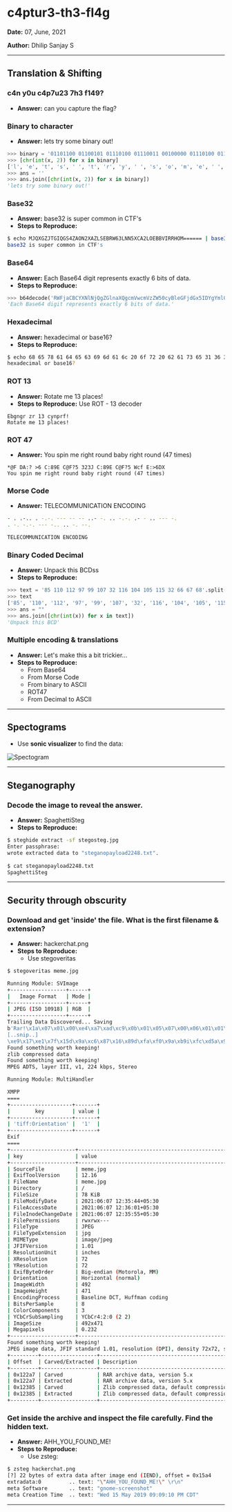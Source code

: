# c4ptur3-th3-fl4g

**Date:** 07, June, 2021

**Author:** Dhilip Sanjay S

---

## Translation & Shifting

### c4n y0u c4p7u23 7h3 f149?
- **Answer:** can you capture the flag?

### Binary to character
- **Answer:** lets try some binary out!

```py
>>> binary = '01101100 01100101 01110100 01110011 00100000 01110100 01110010 01111001 00100000 01110011 01101111 01101101 01100101 00100000 01100010 01101001 01101110 01100001 01110010 01111001 00100000 01101111 01110101 01110100 00100001'.split()
>>> [chr(int(x, 2)) for x in binary]
['l', 'e', 't', 's', ' ', 't', 'r', 'y', ' ', 's', 'o', 'm', 'e', ' ', 'b', 'i', 'n', 'a', 'r', 'y', ' ', 'o', 'u', 't', '!']
>>> ans = ''
>>> ans.join([chr(int(x, 2)) for x in binary])
'lets try some binary out!'
```

### Base32
- **Answer:** base32 is super common in CTF's
- **Steps to Reproduce:** 

```bash
$ echo MJQXGZJTGIQGS4ZAON2XAZLSEBRW63LNN5XCA2LOEBBVIRRHOM====== | base32 -d 
base32 is super common in CTF's
```

### Base64
- **Answer:** Each Base64 digit represents exactly 6 bits of data.
- **Steps to Reproduce:** 

```py
>>> b64decode('RWFjaCBCYXNlNjQgZGlnaXQgcmVwcmVzZW50cyBleGFjdGx5IDYgYml0cyBvZiBkYXRhLg==')
'Each Base64 digit represents exactly 6 bits of data.'
```

### Hexadecimal
- **Answer:** hexadecimal or base16?
- **Steps to Reproduce:** 

```bash
$ echo 68 65 78 61 64 65 63 69 6d 61 6c 20 6f 72 20 62 61 73 65 31 36 3f | xxd -r -p
hexadecimal or base16?
```

### ROT 13
- **Answer:** Rotate me 13 places!
- **Steps to Reproduce:** Use ROT - 13 decoder

```
Ebgngr zr 13 cynprf!
Rotate me 13 places!
```

### ROT 47
- **Answer:** You spin me right round baby right round (47 times)

```
*@F DA:? >6 C:89E C@F?5 323J C:89E C@F?5 Wcf E:>6DX
You spin me right round baby right round (47 times)
```


### Morse Code
- **Answer:** TELECOMMUNICATION ENCODING

```bash
- . .-.. . -.-. --- -- -- ..- -. .. -.-. .- - .. --- -.
. -. -.-. --- -.. .. -. --.

TELECOMMUNICATION ENCODING
```

### Binary Coded Decimal
- **Answer:** Unpack this BCDss
- **Steps to Reproduce:** 

```py
>>> text = '85 110 112 97 99 107 32 116 104 105 115 32 66 67 68'.split()
>>> text
['85', '110', '112', '97', '99', '107', '32', '116', '104', '105', '115', '32', '66', '67', '68']
>>> ans = ""
>>> ans.join([chr(int(x)) for x in text])
'Unpack this BCD'
```

### Multiple encoding & translations
- **Answer:** Let's make this a bit trickier...
- **Steps to Reproduce:** 
    - From Base64
    - From Morse Code
    - From binary to ASCII
    - ROT47
    - From Decimal to ASCII

---

## Spectograms

- Use **sonic visualizer** to find the data:

![Spectogram](Images/ctf-spectogram.png)

---

## Steganography

### Decode the image to reveal the answer.
- **Answer:** SpaghettiSteg
- **Steps to Reproduce:** 

```bash
$ steghide extract -sf stegosteg.jpg 
Enter passphrase: 
wrote extracted data to "steganopayload2248.txt".
     
$ cat steganopayload2248.txt 
SpaghettiSteg
```


---

## Security through obscurity

### Download and get 'inside' the file. What is the first filename & extension?
- **Answer:** hackerchat.png
- **Steps to Reproduce:** 
    - Use stegoveritas

```bash
$ stegoveritas meme.jpg 

Running Module: SVImage
+------------------+------+
|   Image Format   | Mode |
+------------------+------+
| JPEG (ISO 10918) | RGB  |
+------------------+------+
Trailing Data Discovered... Saving
b'Rar!\x1a\x07\x01\x00\xe4\xa7\xad\xc9\x0b\x01\x05\x07\x00\x06\x01\x01\xf9\xab\x80\x00\xd8\xf0\xbfA*\x02\x0
[..snip..]
\xe9\x17\xe1\x7f\x15d\x9a\xc6\x87\x16\x89d\xfa\xf0\x9a\xb9i\xfc\xd5a\x9aL\xd3\x982$Es\xd3\xffDn\x1a\x1f\x04\xd3\x9ai\x1aS\x86i2Mc\xca\xf0\x7f\xc5y\xf5\xcaj\x87\x00q\x00\x00\x00\x00IEND\xaeB`\x82"AHH_YOU_FOUND_ME!" \r\n\xa9\\\x8d?\x0e\x03\x06\xb8\x00\x00\xb8\x00\x00\x80\x00\x00\x02QO\xed\x1c\x96y3\x00\xe9+/\xd8\xf0\xbfA*\x02\x03\x0b\xba+\x04\xba+ \xe3\xf6\xb1\r\x80\x00\x00\x0ehackerchat.png\n\x03\x02\x98\x81\x1eU\xfd\x14\xd5\x01\x1dwVQ\x03\x05\x04\x00'
Found something worth keeping!
zlib compressed data
Found something worth keeping!
MPEG ADTS, layer III, v1, 224 kbps, Stereo

Running Module: MultiHandler

XMPP
====
+--------------------+-------+
|        key         | value |
+--------------------+-------+
| 'tiff:Orientation' |  '1'  |
+--------------------+-------+
Exif
====
+---------------------+-------------------------------------------------------+
| key                 | value                                                 |
+---------------------+-------------------------------------------------------+
| SourceFile          | meme.jpg                                              |
| ExifToolVersion     | 12.16                                                 |
| FileName            | meme.jpg                                              |
| Directory           | /                                                     |
| FileSize            | 78 KiB                                                |
| FileModifyDate      | 2021:06:07 12:35:44+05:30                             |
| FileAccessDate      | 2021:06:07 12:36:01+05:30                             |
| FileInodeChangeDate | 2021:06:07 12:35:55+05:30                             |
| FilePermissions     | rwxrwx---                                             |
| FileType            | JPEG                                                  |
| FileTypeExtension   | jpg                                                   |
| MIMEType            | image/jpeg                                            |
| JFIFVersion         | 1.01                                                  |
| ResolutionUnit      | inches                                                |
| XResolution         | 72                                                    |
| YResolution         | 72                                                    |
| ExifByteOrder       | Big-endian (Motorola, MM)                             |
| Orientation         | Horizontal (normal)                                   |
| ImageWidth          | 492                                                   |
| ImageHeight         | 471                                                   |
| EncodingProcess     | Baseline DCT, Huffman coding                          |
| BitsPerSample       | 8                                                     |
| ColorComponents     | 3                                                     |
| YCbCrSubSampling    | YCbCr4:2:0 (2 2)                                      |
| ImageSize           | 492x471                                               |
| Megapixels          | 0.232                                                 |
+---------------------+-------------------------------------------------------+
Found something worth keeping!
JPEG image data, JFIF standard 1.01, resolution (DPI), density 72x72, segment length 16, Exif Standard: [TIFF image data, big-endian, direntries=1, orientation=upper-left], baseline, precision 8, 492x471, components 3
+---------+------------------+-------------------------------------------+----------------+
| Offset  | Carved/Extracted | Description                               | File Name      |
+---------+------------------+-------------------------------------------+----------------+
| 0x122a7 | Carved           | RAR archive data, version 5.x             | 122A7.rar      |
| 0x122a7 | Extracted        | RAR archive data, version 5.x             | hackerchat.png |
| 0x12385 | Carved           | Zlib compressed data, default compression | 12385.zlib     |
| 0x12385 | Extracted        | Zlib compressed data, default compression | 12385          |
+---------+------------------+-------------------------------------------+----------------+
```

### Get inside the archive and inspect the file carefully. Find the hidden text.
- **Answer:** AHH_YOU_FOUND_ME!
- **Steps to Reproduce:** 
    - Use zsteg:

```bash
$ zsteg hackerchat.png 
[?] 22 bytes of extra data after image end (IEND), offset = 0x15a4
extradata:0         .. text: "\"AHH_YOU_FOUND_ME!\" \r\n"
meta Software       .. text: "gnome-screenshot"
meta Creation Time  .. text: "Wed 15 May 2019 09:09:10 PM CDT"
```

---